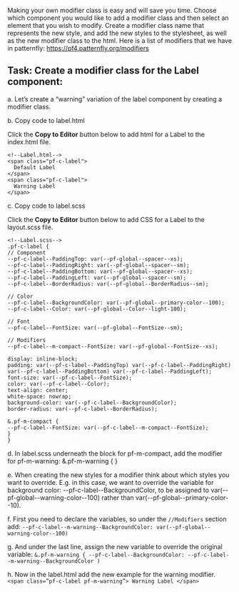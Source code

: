 Making your own modifier class is easy and will save you time. Choose which component you would like to add a modifier class and then select an element that you wish to modify. Create a modifier class name that represents the new style, and add the new styles to the stylesheet, as well as the new modifier class to the html. Here is a list of modifiers that we have in patternfly: https://pf4.patternfly.org/modifiers

## Task: Create a modifier class for the Label component:
a. Let’s create a “warning” variation of the label component by creating a modifier class.

b. Copy code to label.html

Click the <strong>Copy to Editor</strong> button below to add html for a Label to the index.html file.

```
<!--Label.html-->
<span class="pf-c-label">
  Default Label
</span>
<span class="pf-c-label">
  Warning Label
</span>
```
c. Copy code to label.scss

Click the <strong>Copy to Editor</strong> button below to add CSS for a Label to the layout.scss file.

```
<!--Label.scss-->
.pf-c-label {
// Component
--pf-c-label--PaddingTop: var(--pf-global--spacer--xs);
--pf-c-label--PaddingRight: var(--pf-global--spacer--sm);
--pf-c-label--PaddingBottom: var(--pf-global--spacer--xs);
--pf-c-label--PaddingLeft: var(--pf-global--spacer--sm);
--pf-c-label--BorderRadius: var(--pf-global--BorderRadius--sm);

// Color
--pf-c-label--BackgroundColor: var(--pf-global--primary-color--100);
--pf-c-label--Color: var(--pf-global--Color--light-100);

// Font
--pf-c-label--FontSize: var(--pf-global--FontSize--sm);

// Modifiers
--pf-c-label--m-compact--FontSize: var(--pf-global--FontSize--xs);

display: inline-block;
padding: var(--pf-c-label--PaddingTop) var(--pf-c-label--PaddingRight) var(--pf-c-label--PaddingBottom) var(--pf-c-label--PaddingLeft);
font-size: var(--pf-c-label--FontSize);
color: var(--pf-c-label--Color);
text-align: center;
white-space: nowrap;
background-color: var(--pf-c-label--BackgroundColor);
border-radius: var(--pf-c-label--BorderRadius);

&.pf-m-compact {
--pf-c-label--FontSize: var(--pf-c-label--m-compact--FontSize);
}
}
```
d. In label.scss underneath the block for pf-m-compact, add the modifier for pf-m-warning: 
&.pf-m-warning { }

e. When creating the new styles for a modifier think about which styles you want to override. E.g. in this case, we want to override the variable for background color: --pf-c-label--BackgroundColor, to be assigned to var(--pf-global--warning-color--100) rather than var(--pf-global--primary-color--10).

f. First you need to declare the variables, so under the `//Modifiers` section add:
`--pf-c-label--m-warning--BackgroundColor: var(--pf-global--warning-color--100)`

g. And under the last line, assign the new variable to override the original variable:
`&.pf-m-warning { --pf-c-label--BackgroundColor: --pf-c-label--m-warning--BackgroundColor )`

h. Now in the label.html add the new example for the warning modifier. 
`<span class=”pf-c-label pf-m-warning”> Warning Label </span>`


